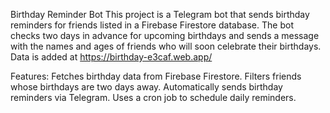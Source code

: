 Birthday Reminder Bot This project is a Telegram bot that sends birthday
reminders for friends listed in a Firebase Firestore database. The bot checks
two days in advance for upcoming birthdays and sends a message with the names
and ages of friends who will soon celebrate their birthdays. Data is added at
https://birthday-e3caf.web.app/

Features: Fetches birthday data from Firebase Firestore. Filters friends whose
birthdays are two days away. Automatically sends birthday reminders via
Telegram. Uses a cron job to schedule daily reminders.
